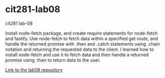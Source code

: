 # cit281-lab08
cit281 lab-08
<p>Install node-fetch package, and create require statements for node-fetch and fastify. Use node-fetch to fetch data within a specified get route, and handle the returned promise with .then and .catch statements using .chain notation and returning the requested data to the client. I learned how to install node-fetch and use it to fetch data and then handle a returned promise using .then to return data to the user.</p>
<p><a href="https://github.com/kobepane14/cit281-lab08">Link to the lab08 repository</a></p>
